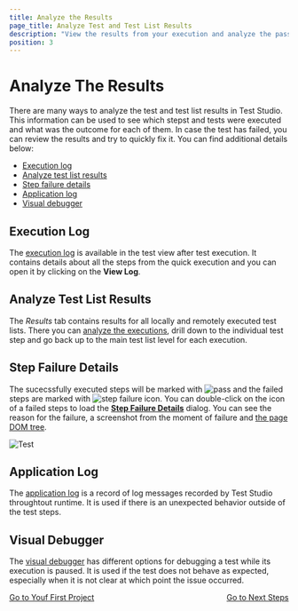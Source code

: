 ```yaml
---
title: Analyze the Results
page_title: Analyze Test and Test List Results
description: "View the results from your execution and analyze the passed and failed steps."
position: 3
---
```

# Analyze The Results #

There are many ways to analyze the test and test list results in Test Studio. This information can be used to see which stepst and tests were executed and what was the outcome for each of 
them. In case the test has failed, you can review the results and try to quickly fix it. You can find additional details below:

- [Execution log](#execution-log)
- [Analyze test list results](#analyze-test-list-results)
- [Step failure details](#step-failure-details)
- [Application log](#application-log)
- [Visual debugger](#visual-debugger)

## Execution Log ##

The <a href="/troubleshooting-guide/troubleshooting-tools-tg/using-the-execution-log" target="_blank">execution log</a> is available in the test view after test execution. It contains details about all the steps from the quick execution and you can open it by clicking on the **View Log**.

## Analyze Test List Results ##

The *Results* tab contains results for all locally and remotely executed test lists. There you can <a href="/general-information/test-results/analyze-test-results" target="_blank">analyze the executions</a>, drill down to the individual test step and go back up to the main test list level for each execution.

## Step Failure Details ##

The sucecssfully executed steps will be marked with ![pass](/img/getting-started/analyze-the-results/fig01.png) and the failed steps are marked with ![step failure icon](/img/getting-started/analyze-the-results/fig02.png). You can double-click on the icon of a failed steps to load the <a href="/general-information/test-results/step-failure-details" target="_blank">**Step Failure Details**</a> dialog. You can see the reason for the failure, a screenshot from the moment of failure and <a href="/troubleshooting-guide/troubleshooting-tools-tg/using-the-dom-on-failure" target="_blank">the page DOM tree</a>.

![Test](/img/getting-started/analyze-the-results/fig03.png)

## Application Log ##

The <a href="/troubleshooting-guide/troubleshooting-tools-tg/using-the-application-log" target="_blank">application log</a> is a record of log messages recorded by Test Studio throughtout runtime. It is used if there is an unexpected behavior outside of the test steps.

## Visual Debugger ##

The <a href="/troubleshooting-guide/troubleshooting-tools-tg/using-the-visual-debugger" target="_blank">visual debugger</a> has different options for debugging a test while its execution is paused. It is used if the test does not behave as expected, especially when it is not clear at which point the issue occurred.

<div><a href="/getting-started/first-project">Go to Youf First Project</a><a style="float:right" href="/getting-started/next-steps">Go to Next Steps</a></div>